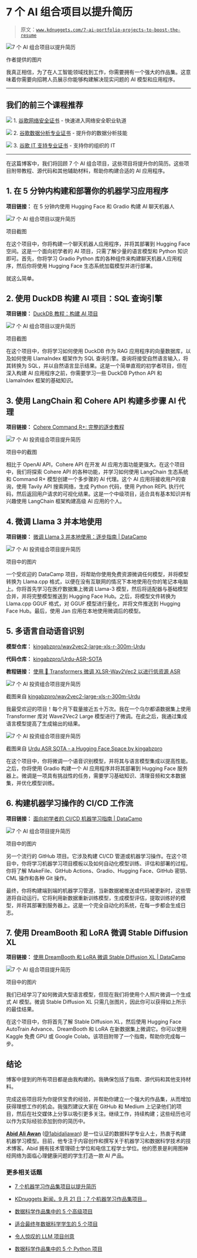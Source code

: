 # 7 个 AI 组合项目以提升简历

> 原文：[`www.kdnuggets.com/7-ai-portfolio-projects-to-boost-the-resume`](https://www.kdnuggets.com/7-ai-portfolio-projects-to-boost-the-resume)

![7 个 AI 组合项目以提升简历](img/347ab27e170cb00e43de8a9f9f62fdb7.png)

作者提供的图片

我真正相信，为了在人工智能领域找到工作，你需要拥有一个强大的作品集。这意味着你需要向招聘人员展示你能够构建解决现实问题的 AI 模型和应用程序。

* * *

## 我们的前三个课程推荐

![](img/0244c01ba9267c002ef39d4907e0b8fb.png) 1\. [谷歌网络安全证书](https://www.kdnuggets.com/google-cybersecurity) - 快速进入网络安全职业轨道

![](img/e225c49c3c91745821c8c0368bf04711.png) 2\. [谷歌数据分析专业证书](https://www.kdnuggets.com/google-data-analytics) - 提升你的数据分析技能

![](img/0244c01ba9267c002ef39d4907e0b8fb.png) 3\. [谷歌 IT 支持专业证书](https://www.kdnuggets.com/google-itsupport) - 支持你的组织的 IT

* * *

在这篇博客中，我们将回顾 7 个 AI 组合项目，这些项目将提升你的简历。这些项目附带教程、源代码和其他辅助材料，帮助你构建合适的 AI 应用程序。

## 1\. 在 5 分钟内构建和部署你的机器学习应用程序

**项目链接：** 在 5 分钟内使用 Hugging Face 和 Gradio 构建 AI 聊天机器人

![7 个 AI 组合项目以提升简历](img/83ede02d4fbe3698004b244be73e88cd.png)

项目截图

在这个项目中，你将构建一个聊天机器人应用程序，并将其部署到 Hugging Face 空间。这是一个面向初学者的 AI 项目，只需了解少量的语言模型和 Python 知识即可。首先，你将学习 Gradio Python 库的各种组件来构建聊天机器人应用程序，然后你将使用 Hugging Face 生态系统加载模型并进行部署。

就这么简单。

## 2\. 使用 DuckDB 构建 AI 项目：SQL 查询引擎

**项目链接：** [DuckDB 教程：构建 AI 项目](https://www.datacamp.com/tutorial/building-ai-projects-with-duckdb)

![7 个 AI 组合项目以提升简历](img/2e0221886e4f7d263a5afc78e5f8965f.png)

项目截图

在这个项目中，你将学习如何使用 DuckDB 作为 RAG 应用程序的向量数据库，以及如何使用 LlamaIndex 框架作为 SQL 查询引擎。查询将接受自然语言输入，将其转换为 SQL，并以自然语言显示结果。这是一个简单直观的初学者项目，但在深入构建 AI 应用程序之前，你需要学习一些 DuckDB Python API 和 LlamaIndex 框架的基础知识。

## 3\. 使用 LangChain 和 Cohere API 构建多步骤 AI 代理

**项目链接：** [Cohere Command R+: 完整的逐步教程](https://www.datacamp.com/tutorial/cohere-command-r-tutorial)

![7 个 AI 投资组合项目提升简历](img/45837c4d222e9dd9d457db98ddb9e33c.png)

项目中的截图

相比于 OpenAI API，Cohere API 在开发 AI 应用方面功能更强大。在这个项目中，我们将探索 Cohere API 的各种功能，并学习如何使用 LangChain 生态系统和 Command R+ 模型创建一个多步骤的 AI 代理。这个 AI 应用将接收用户的查询，使用 Tavily API 搜索网络，生成 Python 代码，使用 Python REPL 执行代码，然后返回用户请求的可视化结果。这是一个中级项目，适合具有基本知识并有兴趣使用 LangChain 框架构建高级 AI 应用的个人。

## 4\. 微调 Llama 3 并本地使用

**项目链接：** [微调 Llama 3 并本地使用：逐步指南 | DataCamp](https://www.datacamp.com/tutorial/llama3-fine-tuning-locally)

![7 个 AI 投资组合项目提升简历](img/4b4c937c15ceb1ec6fc8884b3bb7d8eb.png)

项目中的图片

一个受欢迎的 DataCamp 项目，将帮助你使用免费资源微调任何模型，并将模型转换为 Llama.cpp 格式，以便在没有互联网的情况下本地使用在你的笔记本电脑上。你将首先学习在医疗数据集上微调 Llama-3 模型，然后将适配器与基础模型合并，并将完整模型推送到 Hugging Face Hub。之后，将模型文件转换为 Llama.cpp GGUF 格式，对 GGUF 模型进行量化，并将文件推送到 Hugging Face Hub。最后，使用 Jan 应用在本地使用微调后的模型。

## 5\. 多语言自动语音识别

**模型仓库：** [kingabzpro/wav2vec2-large-xls-r-300m-Urdu](https://huggingface.co/kingabzpro/wav2vec2-large-xls-r-300m-Urdu)

**代码仓库：** [kingabzpro/Urdu-ASR-SOTA](https://dagshub.com/kingabzpro/Urdu-ASR-SOTA)

**教程链接：** [使用 🤗 Transformers 微调 XLSR-Wav2Vec2 以进行低资源 ASR](https://huggingface.co/blog/fine-tune-xlsr-wav2vec2)

![7 个 AI 投资组合项目提升简历](img/2e0221886e4f7d263a5afc78e5f8965f.png)

截图来自 [kingabzpro/wav2vec2-large-xls-r-300m-Urdu](https://huggingface.co/kingabzpro/wav2vec2-large-xls-r-300m-Urdu)

我最受欢迎的项目！每个月下载量接近五十万次。我在一个乌尔都语数据集上使用 Transformer 库对 Wave2Vec2 Large 模型进行了微调。在此之后，我通过集成语言模型提高了生成输出的结果。

![7 个 AI 投资组合项目提升简历](img/0190157e8a5c4ac1604c376706f87204.png)

截图来自 [Urdu ASR SOTA - a Hugging Face Space by kingabzpro](https://huggingface.co/spaces/kingabzpro/Urdu-ASR-SOTA)

在这个项目中，你将微调一个语音识别模型，并将其与语言模型集成以提高性能。之后，你将使用 Gradio 构建一个 AI 应用程序并将其部署到 Hugging Face 服务器上。微调是一项具有挑战性的任务，需要学习基础知识、清理音频和文本数据集，并优化模型训练。

## 6\. 构建机器学习操作的 CI/CD 工作流

**项目链接：** [面向初学者的 CI/CD 机器学习指南 | DataCamp](https://www.datacamp.com/tutorial/ci-cd-for-machine-learning)

![7 个 AI 组合项目提升简历](img/9b611eac05598c9517eff8b7a4f7214c.png)

项目中的图片

另一个流行的 GitHub 项目。它涉及构建 CI/CD 管道或机器学习操作。在这个项目中，你将学习机器学习项目模板以及如何自动化模型训练、评估和部署的过程。你将了解 MakeFile、GitHub Actions、Gradio、Hugging Face、GitHub 密钥、CML 操作和各种 Git 操作。

最终，你将构建端到端的机器学习管道，当新数据被推送或代码被更新时，这些管道将自动运行。它将利用新数据重新训练模型，生成模型评估，提取训练好的模型，并将其部署到服务器上。这是一个完全自动化的系统，在每一步都会生成日志。

## 7\. 使用 DreamBooth 和 LoRA 微调 Stable Diffusion XL

**项目链接：** [使用 DreamBooth 和 LoRA 微调 Stable Diffusion XL | DataCamp](https://www.datacamp.com/tutorial/fine-tuning-stable-diffusion-xl-with-dreambooth-and-lora)

![7 个 AI 组合项目提升简历](img/c7d33e53bedd25c4d846ccd809b4ac8f.png)

项目中的图片

我们已经学习了如何微调大型语言模型，但现在我们将使用个人照片微调一个生成式 AI 模型。微调 Stable Diffusion XL 只需几张图片，因此你可以获得如上所示的最佳结果。

在这个项目中，你将首先了解 Stable Diffusion XL，然后使用 Hugging Face AutoTrain Advance、DreamBooth 和 LoRA 在新数据集上微调它。你可以使用 Kaggle 免费 GPU 或 Google Colab。该项目附带了一个指南，帮助你完成每一步。

## 结论

博客中提到的所有项目都是由我构建的。我确保包括了指南、源代码和其他支持材料。

完成这些项目将为你提供宝贵的经验，并帮助你建立一个强大的作品集，从而增加获得理想工作的机会。我强烈建议大家在 GitHub 和 Medium 上记录他们的项目，然后在社交媒体上分享以吸引更多关注。继续工作，持续构建；这些经历也可以作为实际经验添加到你的简历中。

[](https://www.polywork.com/kingabzpro)****[Abid Ali Awan](https://www.polywork.com/kingabzpro)**** ([@1abidaliawan](https://www.linkedin.com/in/1abidaliawan)) 是一位认证的数据科学专业人士，热衷于构建机器学习模型。目前，他专注于内容创作和撰写关于机器学习和数据科学技术的技术博客。Abid 拥有技术管理硕士学位和电信工程学士学位。他的愿景是利用图神经网络为面临心理健康问题的学生打造一款 AI 产品。

### 更多相关话题

+   [7 个机器学习作品集项目以提升简历](https://www.kdnuggets.com/2022/09/7-machine-learning-portfolio-projects-boost-resume.html)

+   [KDnuggets 新闻，9 月 21 日：7 个机器学习作品集项目…](https://www.kdnuggets.com/2022/n37.html)

+   [数据科学作品集中的 5 个高级项目](https://www.kdnuggets.com/2023/03/5-advance-projects-data-science-portfolio.html)

+   [适合最终年数据科学学生的 5 个项目](https://www.kdnuggets.com/5-portfolio-projects-for-final-year-data-science-students)

+   [令人惊叹的 LLM 项目创意](https://www.kdnuggets.com/llm-portfolio-projects-ideas-to-wow-employers)

+   [数据科学作品集中的 5 个 Python 项目](https://www.kdnuggets.com/2022/12/5-python-projects-data-science-portfolio.html)
